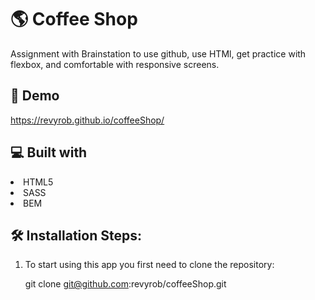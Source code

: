 # 🌎 Coffee Shop 
Assignment with Brainstation to use github, use HTMl, get practice with flexbox, and comfortable with responsive screens.

## 🚀 Demo
https://revyrob.github.io/coffeeShop/

## 💻 Built with
<li>HTML5</li>
<li>SASS</li>
<li>BEM</li>


## 🛠️ Installation Steps:
1. To start using this app you first need to clone the repository:

    git clone git@github.com:revyrob/coffeeShop.git

